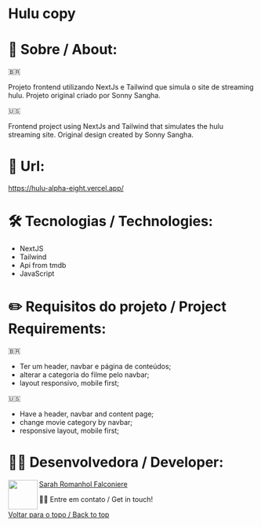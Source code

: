 # Hulu copy

# 📄 Sobre / About:

:brazil:

Projeto frontend utilizando NextJs e Tailwind que simula o site de streaming hulu.
Projeto original criado por Sonny Sangha.

:us:

Frontend project using NextJs and Tailwind that simulates the hulu streaming site.
Original design created by Sonny Sangha.

# :link: Url:

https://hulu-alpha-eight.vercel.app/

# 🛠 Tecnologias / Technologies:

- NextJS
- Tailwind
- Api from tmdb
- JavaScript

# :pencil2: Requisitos do projeto / Project Requirements:

:brazil:

- Ter um header, navbar e página de conteúdos;
- alterar a categoria do filme pelo navbar;
- layout responsivo, mobile first;

:us:

- Have a header, navbar and content page;
- change movie category by navbar;
- responsive layout, mobile first;

# 👩‍💻 Desenvolvedora / Developer:

<a href="url"><img src="https://user-images.githubusercontent.com/86701927/139923533-9d3064bf-071e-4651-840f-4434d2b24a7b.jpg" align="left" height="60" width="60" ></a>

[Sarah Romanhol Falconiere](https://www.linkedin.com/in/sarahromanhol)

👋🏽 Entre em contato / Get in touch!

<a href="#top">Voltar para o topo / Back to top</a>
